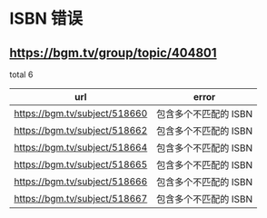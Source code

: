 # ISBN 错误
## <https://bgm.tv/group/topic/404801>

total 6

| url | error |
| --- |  ---  |
| <https://bgm.tv/subject/518660> | 包含多个不匹配的 ISBN |
| <https://bgm.tv/subject/518662> | 包含多个不匹配的 ISBN |
| <https://bgm.tv/subject/518664> | 包含多个不匹配的 ISBN |
| <https://bgm.tv/subject/518665> | 包含多个不匹配的 ISBN |
| <https://bgm.tv/subject/518666> | 包含多个不匹配的 ISBN |
| <https://bgm.tv/subject/518667> | 包含多个不匹配的 ISBN |
